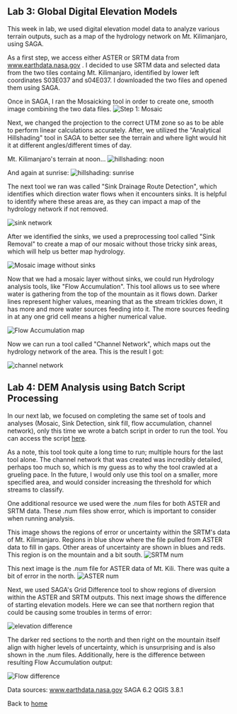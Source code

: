 ## Lab 3: Global Digital Elevation Models 

This week in lab, we used digital elevation model data to analyze various terrain outputs, such as a map of the hydrology network on Mt. Kilimanjaro, using SAGA.

As a first step, we access either ASTER or SRTM data from www.earthdata.nasa.gov . I decided to use SRTM data and selected data from the two tiles containg Mt. Kilimanjaro, identified by lower left coordinates S03E037 and s04E037. I downloaded the two files and opened them using SAGA. 

Once in SAGA, I ran the Mosaicking tool in order to create one, smooth image combining the two data files. 
![Step 1: Mosaic](Mosaic_1.png) 

Next, we changed the projection to the correct UTM zone so as to be able to perform linear calculations accurately. After, we utilized the "Analytical Hillshading" tool in SAGA to better see the terrain and where light would hit it at different angles/different times of day. 

Mt. Kilimanjaro's terrain at noon...
![hillshading: noon](hillshading1.png)

And again at sunrise:
![hillshading: sunrise](hillshading2.png)

The next tool we ran was called "Sink Drainage Route Detection", which identifies which direction water flows when it encounters sinks. It is helpful to identify where these areas are, as they can impact a map of the hydrology network if not removed.

![sink network](sinroute.png)

After we identified the sinks, we used a preprocessing tool called "Sink Removal" to create a map of our mosaic without those tricky sink areas, which will help us better map hydrology. 

![Mosaic image without sinks](Mosaic_nosink.png)

Now that we had a mosaic layer without sinks, we could run Hydrology analysis tools, like "Flow Accumulation". This tool allows us to see where water is gathering from the top of the mountain as it flows down. Darker lines represent higher values, meaning that as the stream trickles down, it has more and more water sources feeding into it. The more sources feeding in at any one grid cell means a higher numerical value. 

![Flow Accumulation map](flow_accumulation.png)

Now we can run a tool called "Channel Network", which maps out the hydrology network of the area. This is the result I got: 

![channel network](ChannelNetwork.png)


## Lab 4: DEM Analysis using Batch Script Processing 

In our next lab, we focused on completing the same set of tools and analyses (Mosaic, Sink Detection, sink fill, flow accumulation, channel network), only this time we wrote a batch script in order to run the tool. You can access the script [here](batch_asterelevation_analysis.bat). 

As a note, this tool took quite a long time to run; multiple hours for the last tool alone. The channel network that was created was incredibly detailed, perhaps too much so, which is my guess as to why the tool crawled at a grueling pace. In the future, I would only use this tool on a smaller, more specified area, and would consider increasing the threshold for which streams to classify. 

One additional resource we used were the .num files for both ASTER and SRTM data. These .num files show error, which is important to consider when running analysis. 

This image shows the regions of error or uncertainty within the SRTM's data of Mt. Kilimanjaro. Regions in blue show where the file pulled from ASTER data to fill in gaps. Other areas of uncertainty are shown in blues and reds. This region is on the mountain and a bit south. 
![SRTM num](SR_numanalysis(BETTER).png)

This next image is the .num file for ASTER data of Mt. Kili. There was quite a bit of error in the north. 
![ASTER num](AS_num_analysis.png)

Next, we used SAGA's Grid Difference tool to show regions of diversion within the ASTER and SRTM outputs. This next image shows the difference of starting elevation models. Here we can see that northern region that could be causing some troubles in terms of error: 

![elevation difference](GridDiff_elevationmodels.png)

The darker red sections to the north and then right on the mountain itself align with higher levels of uncertainty, which is unsurprising and is also shown in the .num files. Additionally, here is the difference between resulting Flow Accumulation output:

![Flow difference](GridDiff_flowaccu3.png)

 


Data sources: 
www.earthdata.nasa.gov
SAGA 6.2
QGIS 3.8.1






Back to [home](index.md)
